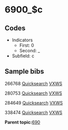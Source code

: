 # 6900\_$c

## Codes

-   Indicators
    -   First: 0
    -   Second: \_
-   Subfield: c

## Sample bibs

266768 [Quicksearch](https://search.library.yale.edu/catalog/266768) [VXWS](http://prodorbis.library.yale.edu:7014/vxws/GetHoldingsService?bibId=266768)

280753 [Quicksearch](https://search.library.yale.edu/catalog/280753) [VXWS](http://prodorbis.library.yale.edu:7014/vxws/GetHoldingsService?bibId=280753)

284649 [Quicksearch](https://search.library.yale.edu/catalog/284649) [VXWS](http://prodorbis.library.yale.edu:7014/vxws/GetHoldingsService?bibId=284649)

338474 [Quicksearch](https://search.library.yale.edu/catalog/338474) [VXWS](http://prodorbis.library.yale.edu:7014/vxws/GetHoldingsService?bibId=338474)

**Parent topic:**[690](../../tags/690/690.md)

